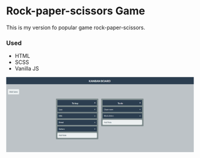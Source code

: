 # Rock-paper-scissors Game

This is my version fo popular game rock-paper-scissors.

### Used

- HTML
- SCSS
- Vanilla JS

![Rock-paper-scissors sample image](https://github.com/michal-worwag/Kanban-app/blob/master/Kanban-board.png?raw=true)

